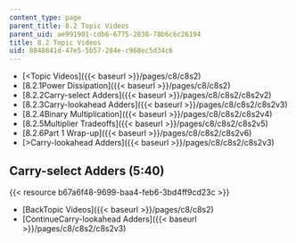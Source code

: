 ```yaml
---
content_type: page
parent_title: 8.2 Topic Videos
parent_uid: ae991901-cdb6-6775-2838-78b6c6c26194
title: 8.2 Topic Videos
uid: 8848841d-47e5-5b57-284e-c968ec5d34c6
---
```


*   [\<Topic Videos]({{< baseurl >}}/pages/c8/c8s2)
*   [8.2.1Power Dissipation]({{< baseurl >}}/pages/c8/c8s2)
*   [8.2.2Carry-select Adders]({{< baseurl >}}/pages/c8/c8s2/c8s2v2)
*   [8.2.3Carry-lookahead Adders]({{< baseurl >}}/pages/c8/c8s2/c8s2v3)
*   [8.2.4Binary Multiplication]({{< baseurl >}}/pages/c8/c8s2/c8s2v4)
*   [8.2.5Multiplier Tradeoffs]({{< baseurl >}}/pages/c8/c8s2/c8s2v5)
*   [8.2.6Part 1 Wrap-up]({{< baseurl >}}/pages/c8/c8s2/c8s2v6)
*   [\>Carry-lookahead Adders]({{< baseurl >}}/pages/c8/c8s2/c8s2v3)

Carry-select Adders (5:40)
--------------------------

{{< resource b67a6f48-9699-baa4-feb6-3bd4ff9cd23c >}}

*   [BackTopic Videos]({{< baseurl >}}/pages/c8/c8s2)
*   [ContinueCarry-lookahead Adders]({{< baseurl >}}/pages/c8/c8s2/c8s2v3)